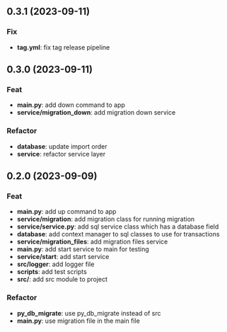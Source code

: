 ## 0.3.1 (2023-09-11)

### Fix

- **tag.yml**: fix tag release pipeline

## 0.3.0 (2023-09-11)

### Feat

- **main.py**: add down command to app
- **service/migration_down**: add migration down service

### Refactor

- **database**: update import order
- **service**: refactor service layer

## 0.2.0 (2023-09-09)

### Feat

- **main.py**: add up command to app
- **service/migration**: add migration class for running migration
- **service/service.py**: add sql service class which has a database field
- **database**: add context manager to sql classes to use for transactions
- **service/migration_files**: add migration files service
- **main.py**: add start service to main for testing
- **service/start**: add start service
- **src/logger**: add logger file
- **scripts**: add test scripts
- **src/**: add src module to project

### Refactor

- **py_db_migrate**: use py_db_migrate instead of src
- **main.py**: use migration file in the main file

